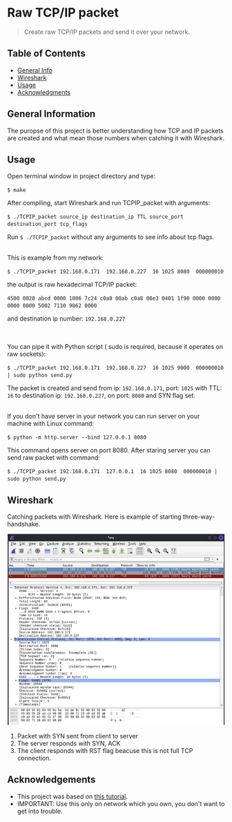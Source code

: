 # Raw TCP/IP packet
> Create raw TCP/IP packets and send it over your network.

## Table of Contents
* [General Info](#general-information)
* [Wireshark](#wireshark)
* [Usage](#usage)
* [Acknowledgments](#acknowledgements)


## General Information

The puropse of this project is better understanding how TCP and IP packets are created and 
what mean those numbers when catching it with Wireshark.


## Usage
Open terminal window in project directory and type:

`$ make`

After compiling, start Wireshark and run TCPIP_packet with arguments:

`$ ./TCPIP_packet source_ip destination_ip TTL source_port destination_port tcp_flags`

Run  `$ ./TCPIP_packet`  without any arguments to see info about tcp flags.
<br /> <br />

This is example from my network:

`$ ./TCPIP_packet 192.168.0.171  192.168.0.227  16 1025 8080  000000010`

the output is raw hexadecimal TCP/IP packet:

`4500 0028 abcd 0000 1006 7c24 c0a8 00ab c0a8 00e3 0401 1f90 0000 0000 0000 0000 5002 7110 9862 0000`

 and destination ip number: `192.168.0.227`   
<br /><br />

You can pipe it with Python script ( sudo is required, because it operates on raw sockets):

`$ ./TCPIP_packet 192.168.0.171  192.168.0.227  16 1025 9000  000000010 | sudo python send.py`

The packet is created and send from ip: `192.168.0.171`, port: `1025` with TTL: `16` to destination ip: `192.168.0.227`, 
on port: `8080` and SYN flag set.
<br /><br />

If you don't have server in your network you can run server on your machine with Linux command:

`$ python -m http.server --bind 127.0.0.1 8080 `

This command opens server on port 8080.
After staring server you can send raw packet with command:

`$ ./TCPIP_packet 192.168.0.171  127.0.0.1  16 1025 8080  000000010 | sudo python send.py`


## Wireshark

Catching packets with Wireshark. 
Here is example of starting three-way-handshake.

![Wireshark screenshot](./img/Wireshark_screenshot.PNG)

1. Packet with SYN sent from client to server
2. The server responds with SYN, ACK
3. The client responds with RST flag beacuse this is not full TCP connection.



## Acknowledgements

- This project was based on [this tutorial](https://inc0x0.com/tcp-ip-packets-introduction/tcp-ip-packets-3-manually-create-and-send-raw-tcp-ip-packets/).
- IMPORTANT: Use this only on network which you own, you don't want to get into trouble.

